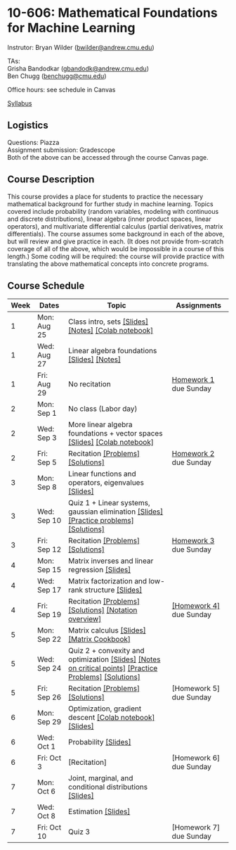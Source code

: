 # 10-606: Mathematical Foundations for Machine Learning

Instrutor: Bryan Wilder (bwilder@andrew.cmu.edu)

TAs: \
Grisha Bandodkar (gbandodk@andrew.cmu.edu)\
Ben Chugg (benchugg@cmu.edu)


Office hours: see schedule in Canvas

[Syllabus](files/syllabus_10606_f2025.pdf)

## Logistics

Questions: Piazza\
Assignment submission: Gradescope\
Both of the above can be accessed through the course Canvas page.

## Course Description
This course provides a place for students to practice the necessary mathematical background for further study in machine learning. Topics covered include probability (random variables, modeling with continuous and discrete distributions), linear algebra (inner product spaces, linear operators), and multivariate differential calculus (partial derivatives, matrix differentials). The course assumes some background in each of the above, but will review and give practice in each. (It does not provide from-scratch coverage of all of the above, which would be impossible in a course of this length.) Some coding will be required: the course will provide practice with translating the above mathematical concepts into concrete programs.

## Course Schedule
| Week | Dates       | Topic                                                                                           | Assignments           |
| ---- | ----------- | ----------------------------------------------------------------------------------------------- | --------------------- |
| 1    | Mon: Aug 25 | Class intro, sets [[Slides]](files/lecture_1.pptx)  [[Notes]](files/lecture_1_sets_notes.pdf) [[Colab notebook]](https://colab.research.google.com/drive/1h7FW-hC8QS3maw_zXN-3DuGEOHlalYr9?usp=sharing)                                                                                |                       |
| 1    | Wed: Aug 27 | Linear algebra foundations [[Slides]](files/lecture_2.pptx) [[Notes]](files/lecture_2_linalg_notes.pdf)                                                                       |                       |
| 1    | Fri: Aug 29 | No recitation                                                                                   | [Homework 1](/files/F25_10606_10607_hw1.pdf) due Sunday |
| 2    | Mon: Sep 1  | No class (Labor day)                                                                            |                       |
| 2    | Wed: Sep 3  | More linear algebra foundations + vector spaces [[Slides]](files/lecture_3.pptx) [[Colab notebook]](https://colab.research.google.com/drive/1Oj8XMUWF5ApnHPU9kObXxmyMsakz6Gmd?usp=sharing)                                                         |                       |
| 2    | Fri: Sep 5  | Recitation [[Problems]](/files/recitation1.pdf) [[Solutions]](/files/recitation1_solns.pdf)                                         | [Homework 2](/files/F25_10606_10607_hw2.pdf) due Sunday |
| 3    | Mon: Sep 8  | Linear functions and operators, eigenvalues [[Slides]](files/lecture_4.pptx)                                                                  |                       |
| 3    | Wed: Sep 10 | Quiz 1 + Linear systems, gaussian elimination [[Slides]](files/lecture_5.pptx) [[Practice problems]](files/F25_10606_Quiz_1_Practice_Problems.pdf) [[Solutions]](files/F25_10606_Quiz_Practice_Problems_Solutions.pdf)                                                      |                       |
| 3    | Fri: Sep 12 | Recitation [[Problems]](/files/recitation2.pdf) [[Solutions]](/files/recitation2_solns.pdf)                                                                                     | [Homework 3](/files/F25_10606_HW3_Template%207.41.18 PM.pdf) due Sunday |
| 4    | Mon: Sep 15 | Matrix inverses and linear regression [[Slides]](files/lecture_6.pptx)                                               |                       |
| 4    | Wed: Sep 17 | Matrix factorization and low-rank structure [[Slides]](files/lecture_7.pptx)    |                       |
| 4    | Fri: Sep 19 | Recitation  [[Problems]](/files/recitation3.pdf) [[Solutions]](/files/recitation3_solns.pdf) [[Notation overview]](/files/notation.pdf)                                                                                   | [[Homework 4]](files/hw4.pdf) due Sunday |
| 5    | Mon: Sep 22 | Matrix calculus [[Slides]](files/lecture_8.pptx) [[Matrix Cookbook]](https://www.math.uwaterloo.ca/~hwolkowi/matrixcookbook.pdf)                                                              |                       |
| 5    | Wed: Sep 24 | Quiz 2 + convexity and optimization [[Slides]](files/lecture_9.pptx) [[Notes on critical points]](files/lecture_9_notes.pdf) [[Practice Problems]](/files/quiz2_practice_problems.pdf) [[Solutions]](/files/quiz2_practice_problems_solns.pdf)                                                             |                       | 
| 5    | Fri: Sep 26 | Recitation  [[Problems]](/files/recitation4.pdf) [[Solutions]](/files/recitation4_solns.pdf)                                                                                   | [Homework 5] due Sunday |
| 6    | Mon: Sep 29 | Optimization, gradient descent [[Colab notebook]](https://colab.research.google.com/drive/1Rn5TbWOO-Oc9PLwE_MigG6M_dQPTWQUu?usp=sharing) [[Slides]](files/lecture_10.pptx)                                                                                     |                       |
| 6    | Wed: Oct 1  | Probability [[Slides]](files/lecture_11.pptx)                                                  |                       |
| 6    | Fri: Oct 3  | [Recitation]                                                                                     | [Homework 6] due Sunday |
| 7    | Mon: Oct 6  | Joint, marginal, and conditional distributions [[Slides]](files/lecture_12.pptx)                                               |                       |
| 7    | Wed: Oct 8  | Estimation [[Slides]](files/lecture_13.pptx)                                                     |                       |
| 7    | Fri: Oct 10 | Quiz 3                                                                                          | [Homework 7] due Sunday |
